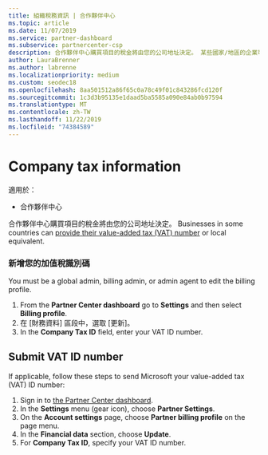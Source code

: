 ```yaml
---
title: 組織稅務資訊 | 合作夥伴中心
ms.topic: article
ms.date: 11/07/2019
ms.service: partner-dashboard
ms.subservice: partnercenter-csp
description: 合作夥伴中心購買項目的稅金將由您的公司地址決定。 某些國家/地區的企業可以提供他們的加值稅 (VAT) 編號或當地的對等項目。
author: LauraBrenner
ms.author: labrenne
ms.localizationpriority: medium
ms.custom: seodec18
ms.openlocfilehash: 8aa501512a86f65c0a78c49f01c843286fcd120f
ms.sourcegitcommit: 1c3d3b95135e1daad5ba5585a090e84ab0b97594
ms.translationtype: MT
ms.contentlocale: zh-TW
ms.lasthandoff: 11/22/2019
ms.locfileid: "74384589"
---
```

# <a name="company-tax-information"></a>Company tax information

適用於：

- 合作夥伴中心

合作夥伴中心購買項目的稅金將由您的公司地址決定。 Businesses in some countries can [provide their value-added tax (VAT) number](#submit-vat-id-number) or local equivalent.

### <a name="add-your-vat-id"></a>新增您的加值稅識別碼

You must be a global admin, billing admin, or admin agent to  edit the billing profile.

1.  From the **Partner Center dashboard** go to  **Settings** and then select **Billing profile**.
2.  在 \[財務資料\] 區段中，選取 \[更新\]。
3.  In the **Company Tax ID** field, enter your VAT ID number.

## <a name="submit-vat-id-number"></a>Submit VAT ID number

If applicable, follow these steps to send Microsoft your value-added tax (VAT) ID number:

1. Sign in to [the Partner Center dashboard](https://partner.microsoft.com/dashboard/).
2. In the **Settings** menu (gear icon), choose **Partner Settings**.
3. On the **Account settings** page, choose **Partner billing profile** on the page menu.
4. In the **Financial data** section, choose **Update**.
5. For **Company Tax ID**, specify your VAT ID number.
